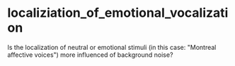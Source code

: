 # localiziation_of_emotional_vocalization

Is the localization of neutral or emotional stimuli (in this case: "Montreal affective voices") more influenced of background noise? 
